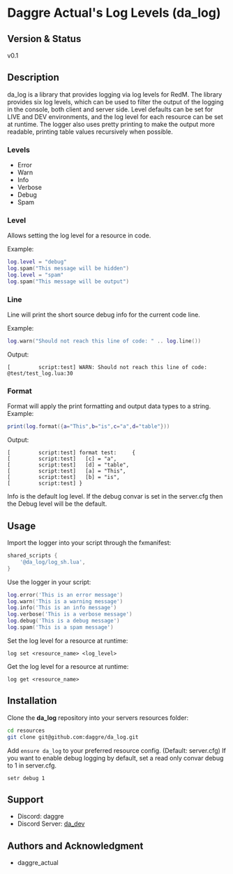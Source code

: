 # Daggre Actual's Log Levels (da_log)
## Version & Status
v0.1

## Description
da_log is a library that provides logging via log levels for RedM. The library
provides six log levels, which can be used to filter the output of the logging
in the console, both client and server side. Level defaults can be set for LIVE
and DEV environments, and the log level for each resource can be set at
runtime. The logger also uses pretty printing to make the output more readable,
printing table values recursively when possible.

### Levels
- Error
- Warn
- Info
- Verbose
- Debug
- Spam

### Level
Allows setting the log level for a resource in code.

Example:
```lua
log.level = "debug"
log.spam("This message will be hidden")
log.level = "spam"
log.spam("This message will be output")
```

### Line
Line will print the short source debug info for the current code line.

Example:
```lua
log.warn("Should not reach this line of code: " .. log.line())
```
Output:
```
[         script:test] WARN: Should not reach this line of code: @test/test_log.lua:30
```

### Format
Format will apply the print formatting and output data types to a string.
Example:
```lua
print(log.format({a="This",b="is",c="a",d="table"}))
```

Output:
```
[         script:test] format test:     {
[         script:test]   [c] = "a",
[         script:test]   [d] = "table",
[         script:test]   [a] = "This",
[         script:test]   [b] = "is",
[         script:test] }
```

Info is the default log level. If the debug convar is set in the server.cfg
then the Debug level will be the default.

## Usage
Import the logger into your script through the fxmanifest:
```lua
shared_scripts {
    '@da_log/log_sh.lua',
}
```

Use the logger in your script:
```lua
log.error('This is an error message')
log.warn('This is a warning message')
log.info('This is an info message')
log.verbose('This is a verbose message')
log.debug('This is a debug message')
log.spam('This is a spam message')
```

Set the log level for a resource at runtime:
```
log set <resource_name> <log_level>
```

Get the log level for a resource at runtime:
```
log get <resource_name>
```

## Installation
Clone the **da_log** repository into your servers resources folder:
```bash
cd resources
git clone git@github.com:daggre/da_log.git
```
Add `ensure da_log` to your preferred resource config. (Default: server.cfg)
If you want to enable debug logging by default, set a read only convar debug to 1 in server.cfg.
```
setr debug 1
```
## Support
- Discord: daggre
- Discord Server: [da_dev](https://discord.com/invite/JgteBpXGaA)

## Authors and Acknowledgment
- daggre_actual
